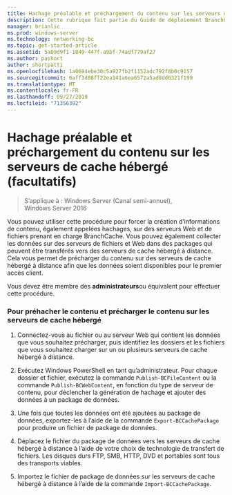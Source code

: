 ```yaml
---
title: Hachage préalable et préchargement du contenu sur les serveurs de cache hébergé (facultatifs)
description: Cette rubrique fait partie du Guide de déploiement BranchCache pour Windows Server 2016, qui montre comment déployer BranchCache en mode de cache distribué et hébergé pour optimiser l’utilisation de la bande passante du réseau étendu dans les filiales.
manager: brianlic
ms.prod: windows-server
ms.technology: networking-bc
ms.topic: get-started-article
ms.assetid: 5a09d9f1-1049-447f-a9bf-74adf779af27
ms.author: pashort
author: shortpatti
ms.openlocfilehash: 1a0694ebe30c5a927fb2f1152adc792f8b0c9157
ms.sourcegitcommit: 6aff3d88ff22ea141a6ea6572a5ad8dd6321f199
ms.translationtype: MT
ms.contentlocale: fr-FR
ms.lasthandoff: 09/27/2019
ms.locfileid: "71356392"
---
```

# <a name="prehashing-and-preloading-content-on-hosted-cache-servers-optional"></a>Hachage préalable et préchargement du contenu sur les serveurs de cache hébergé (facultatifs)

>S’applique à : Windows Server (Canal semi-annuel), Windows Server 2016

Vous pouvez utiliser cette procédure pour forcer la création d’informations de contenu, également appelées hachages, sur des serveurs Web et de fichiers prenant en charge BranchCache. Vous pouvez également collecter les données sur des serveurs de fichiers et Web dans des packages qui peuvent être transférés vers des serveurs de cache hébergé à distance.  Cela vous permet de précharger du contenu sur des serveurs de cache hébergé à distance afin que les données soient disponibles pour le premier accès client.  
  
Vous devez être membre des **administrateurs**ou équivalent pour effectuer cette procédure.  
  
### <a name="to-prehash-content-and-preload-the-content-on-hosted-cache-servers"></a>Pour préhacher le contenu et précharger le contenu sur les serveurs de cache hébergé  
  
1.  Connectez-vous au fichier ou au serveur Web qui contient les données que vous souhaitez précharger, puis identifiez les dossiers et les fichiers que vous souhaitez charger sur un ou plusieurs serveurs de cache hébergé à distance.  
  
2.  Exécutez Windows PowerShell en tant qu’administrateur. Pour chaque dossier et fichier, exécutez la commande `Publish-BCFileContent` ou la commande `Publish-BCWebContent`, en fonction du type de serveur de contenu, pour déclencher la génération de hachage et ajouter des données à un package de données.  
  
3.  Une fois que toutes les données ont été ajoutées au package de données, exportez-les à l’aide de la commande `Export-BCCachePackage` pour produire un fichier de package de données.  
  
4.  Déplacez le fichier du package de données vers les serveurs de cache hébergé à distance à l’aide de votre choix de technologie de transfert de fichiers.  Les disques durs FTP, SMB, HTTP, DVD et portables sont tous des transports viables.  
  
5.  Importez le fichier de package de données sur les serveurs de cache hébergé à distance à l’aide de la commande `Import-BCCachePackage`.  
  

